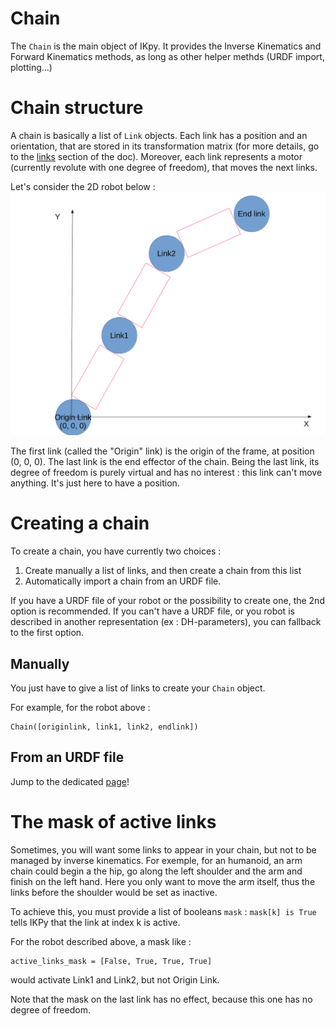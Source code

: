 # Chain #

The `Chain` is the main object of IKpy. It provides the Inverse Kinematics and Forward Kinematics methods, as long as other helper methds (URDF import, plotting...)

# Chain structure

A chain is basically a list of `Link` objects.
Each link has a position and an orientation, that are stored in its transformation matrix (for more details, go to the [links](https://github.com/Phylliade/ikpy/wiki/Link) section of the doc).
Moreover, each link represents a motor (currently revolute with one degree of freedom), that moves the next links.

Let's consider the 2D robot below :
![](chain.png)

The first link (called the "Origin" link) is the origin of the frame, at position (0, 0, 0).
The last link is the end effector of the chain. Being the last link, its degree of freedom is purely virtual and has no interest : this link can't move anything. It's just here to have a position.

# Creating a chain
To create a chain, you have currently two choices :
1. Create manually a list of links, and then create a chain from this list
2. Automatically import a chain from an URDF file.

If you have a URDF file of your robot or the possibility to create one, the 2nd option is recommended.
If you can't have a URDF file, or you robot is described in another representation (ex : DH-parameters), you can fallback to the first option.

## Manually
You just have to give a list of links to create your `Chain` object.

For example, for the robot above :
```
Chain([originlink, link1, link2, endlink])
```

## From an URDF file
Jump to the dedicated [page](https://github.com/Phylliade/ikpy/wiki/URDF)!

# The mask of active links
Sometimes, you will want some links to appear in your chain, but not to be managed by inverse kinematics.
For exemple, for an humanoid, an arm chain could begin a the hip, go along the left shoulder and the arm and finish on the left hand. Here you only want to move the arm itself, thus the links before the shoulder would be set as inactive.

To achieve this, you must provide a list of booleans `mask` :
`mask[k] is True` tells IKPy that the link at index k is active.

For the robot described above, a mask like :
```
active_links_mask = [False, True, True, True]
```
would activate Link1 and Link2, but not Origin Link.

Note that the mask on the last link has no effect, because this one has no degree of freedom.

